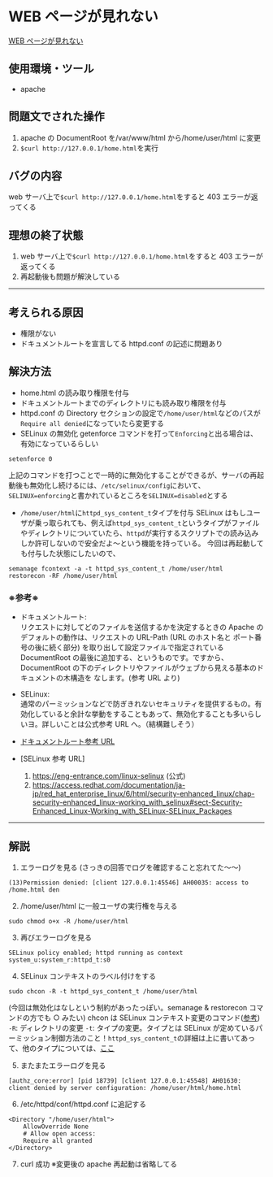 # WEB ページが見れない

[WEB ページが見れない](https://blog.icttoracon.net/2020/11/02/web%e3%83%9a%e3%83%bc%e3%82%b8%e3%81%8c%e8%a6%8b%e3%82%8c%e3%81%aa%e3%81%84/)

## 使用環境・ツール

-   apache

## 問題文でされた操作

1. apache の DocumentRoot を/var/www/html から/home/user/html に変更
2. `$curl http://127.0.0.1/home.html`を実行

## バグの内容

web サーバ上で`$curl http://127.0.0.1/home.html`をすると 403 エラーが返ってくる

## 理想の終了状態

1. web サーバ上で`$curl http://127.0.0.1/home.html`をすると 403 エラーが返ってくる
2. 再起動後も問題が解決している

---

## 考えられる原因

-   権限がない
-   ドキュメントルートを宣言してる httpd.conf の記述に問題あり

## 解決方法

-   home.html の読み取り権限を付与
-   ドキュメントルートまでのディレクトリにも読み取り権限を付与
-   httpd.conf の Directory セクションの設定で`/home/user/html`などのパスが`Require all denied`になっていたら変更する
-   SELinux の無効化
    getenforce コマンドを打って`Enforcing`と出る場合は、有効になっているらしい

```shell=
setenforce 0
```

上記のコマンドを打つことで一時的に無効化することができるが、サーバの再起動後も無効化し続けるには、`/etc/selinux/config`において、`SELINUX=enforcing`と書かれているところを`SELINUX=disabled`とする

-   `/home/user/html`に`httpd_sys_content_t`タイプを付与
    SELinux はもしユーザが乗っ取られても、例えば`httpd_sys_content_t`というタイプがファイルやディレクトリについていたら、`httpd`が実行するスクリプトでの読み込みしか許可しないので安全だよ〜という機能を持っている。
    今回は再起動しても付与した状態にしたいので、

```shell=
semanage fcontext -a -t httpd_sys_content_t /home/user/html
restorecon -RF /home/user/html
```

### ※参考※

-   ドキュメントルート: <br> リクエストに対してどのファイルを送信するかを決定するときの Apache のデフォルトの動作は、リクエストの URL-Path (URL のホスト名と ポート番号の後に続く部分) を取り出して設定ファイルで指定されている DocumentRoot の最後に追加する、というものです。ですから、 DocumentRoot の下のディレクトリやファイルがウェブから見える基本のドキュメントの木構造を なします。(参考 URL より)

-   SELinux: <br>通常のパーミッションなどで防ぎきれないセキュリティを提供するもの。有効化していると余計な挙動をすることもあって、無効化することも多いらしいヨ。詳しいことは公式参考 URL へ。（結構難しそう）

-   [ドキュメントルート参考 URL](https://httpd.apache.org/docs/2.4/urlmapping.html)
-   [SELinux 参考 URL]
    1. https://eng-entrance.com/linux-selinux (公式)
    2. https://access.redhat.com/documentation/ja-jp/red_hat_enterprise_linux/6/html/security-enhanced_linux/chap-security-enhanced_linux-working_with_selinux#sect-Security-Enhanced_Linux-Working_with_SELinux-SELinux_Packages

---

## 解説

1. エラーログを見る
   (さっきの回答でログを確認すること忘れてた〜〜)

```shell=
(13)Permission denied: [client 127.0.0.1:45546] AH00035: access to /home.html den
```

2. /home/user/html に一般ユーザの実行権を与える

```shell=
sudo chmod o+x -R /home/user/html
```

3. 再びエラーログを見る

```shell=
SELinux policy enabled; httpd running as context system_u:system_r:httpd_t:s0
```

4. SELinux コンテキストのラベル付けをする

```shell=
sudo chcon -R -t httpd_sys_content_t /home/user/html
```

(今回は無効化はなしという制約があったっぽい。semanage & restorecon コマンドの方でも ○ みたい)
chcon は SELinux コンテキスト変更のコマンド([参考](https://access.redhat.com/documentation/ja-jp/red_hat_enterprise_linux/6/html/security-enhanced_linux/sect-security-enhanced_linux-working_with_selinux-selinux_contexts_labeling_files))
`-R`: ディレクトリの変更
`-t`: タイプの変更。タイプとは SELinux が定めているパーミッション制御方法のこと！`httpd_sys_content_t`の詳細は上に書いてあって、他のタイプについては、[ここ](https://access.redhat.com/documentation/ja_jp/red_hat_enterprise_linux/7/html/selinux_users_and_administrators_guide/sect-managing_confined_services-the_apache_http_server-types)

5. またまたエラーログを見る

```shell=
[authz_core:error] [pid 18739] [client 127.0.0.1:45548] AH01630: client denied by server configuration: /home/user/html/home.html
```

6. /etc/httpd/conf/httpd.conf に追記する

```
<Directory "/home/user/html">
    AllowOverride None
    # Allow open access:
    Require all granted
</Directory>
```

7. curl 成功
   ※変更後の apache 再起動は省略してる
